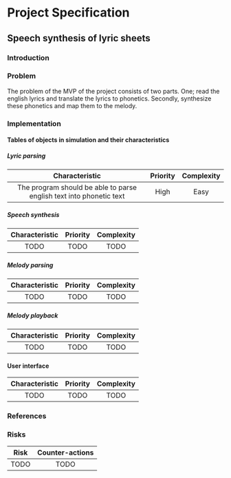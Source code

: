 # Project Specification

## Speech synthesis of lyric sheets

### Introduction

### Problem

The problem of the MVP of the project consists of two parts. One; read the english lyrics and translate the lyrics to phonetics. Secondly, synthesize these phonetics and map them to the melody.

### Implementation

#### Tables of objects in simulation and their characteristics

##### Lyric parsing

| Characteristic | Priority      | Complexity |
|:--------------:|:-------------:|:----------:|
| The program should be able to parse english text into phonetic text | High | Easy |

##### Speech synthesis

| Characteristic | Priority      | Complexity |
|:--------------:|:-------------:|:----------:|
| TODO    | TODO | TODO |

##### Melody parsing

| Characteristic | Priority      | Complexity |
|:--------------:|:-------------:|:----------:|
| TODO    | TODO | TODO |

##### Melody playback

| Characteristic | Priority      | Complexity |
|:--------------:|:-------------:|:----------:|
| TODO    | TODO | TODO |

#### User interface

| Characteristic | Priority      | Complexity |
|:--------------:|:-------------:|:----------:|
| TODO    | TODO | TODO |

### References

### Risks

| Risk | Counter-actions |
|:--------------:|:-------------:|
| TODO | TODO |
